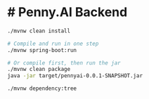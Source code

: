 # # Penny.AI Backend 

```bash
./mvnw clean install
```


```bash
# Compile and run in one step
./mvnw spring-boot:run

# Or compile first, then run the jar
./mvnw clean package
java -jar target/pennyai-0.0.1-SNAPSHOT.jar
```


```bash
./mvnw dependency:tree
```